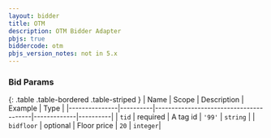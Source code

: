 ```yaml
---
layout: bidder
title: OTM
description: OTM Bidder Adapter
pbjs: true
biddercode: otm
pbjs_version_notes: not in 5.x
---
```


### Bid Params

{: .table .table-bordered .table-striped }
| Name          | Scope    | Description                            | Example     | Type     |
|---------------|----------|----------------------------------------|-------------|----------|
| `tid`         | required | A tag id                               | `'99'`      | `string` |
| `bidfloor`    | optional | Floor price                            | `20`        | `integer`|
